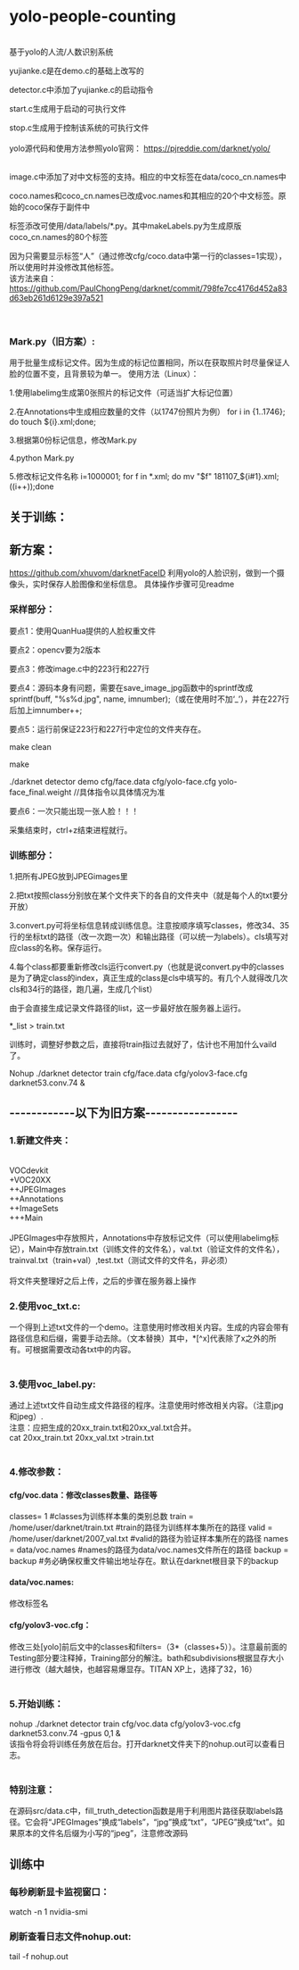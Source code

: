 # yolo-people-counting

<br>
基于yolo的人流/人数识别系统

yujianke.c是在demo.c的基础上改写的

detector.c中添加了yujianke.c的启动指令

start.c生成用于启动的可执行文件

stop.c生成用于控制该系统的可执行文件
<br>
<br>
yolo源代码和使用方法参照yolo官网：
https://pjreddie.com/darknet/yolo/

<br>
image.c中添加了对中文标签的支持。相应的中文标签在data/coco_cn.names中

coco.names和coco_cn.names已改成voc.names和其相应的20个中文标签。原始的coco保存于副件中

标签添改可使用/data/labels/*.py。其中makeLabels.py为生成原版coco_cn.names的80个标签

因为只需要显示标签“人”（通过修改cfg/coco.data中第一行的classes=1实现），所以使用时并没修改其他标签。
<br>
该方法来自：
https://github.com/PaulChongPeng/darknet/commit/798fe7cc4176d452a83d63eb261d6129e397a521
<br>
<br>
<br>

### Mark.py（旧方案）:
用于批量生成标记文件。因为生成的标记位置相同，所以在获取照片时尽量保证人脸的位置不变，且背景较为单一。
使用方法（Linux）：

1.使用labelimg生成第0张照片的标记文件（可适当扩大标记位置）

2.在Annotations中生成相应数量的文件（以1747份照片为例）
for i in {1..1746}; do touch ${i}.xml;done;

3.根据第0份标记信息，修改Mark.py

4.python Mark.py

5.修改标记文件名称
i=1000001; for f in *.xml; do mv "$f" 181107_${i#1}.xml; ((i++));done<br>

## 关于训练：
## 新方案：
https://github.com/xhuvom/darknetFaceID
利用yolo的人脸识别，做到一个摄像头，实时保存人脸图像和坐标信息。
具体操作步骤可见readme

### 采样部分：
要点1：使用QuanHua提供的人脸权重文件

要点2：opencv要为2版本

要点3：修改image.c中的223行和227行

要点4：源码本身有问题，需要在save_image_jpg函数中的sprintf改成sprintf(buff, "%s%d.jpg", name, imnumber);（或在使用时不加‘_’），并在227行后加上imnumber++;

要点5：运行前保证223行和227行中定位的文件夹存在。

make clean

make

./darknet detector demo cfg/face.data cfg/yolo-face.cfg yolo-face_final.weight //具体指令以具体情况为准

要点6：一次只能出现一张人脸！！！

采集结束时，ctrl+z结束进程就行。

### 训练部分：
1.把所有JPEG放到JPEGimages里

2.把txt按照class分别放在某个文件夹下的各自的文件夹中（就是每个人的txt要分开放）

3.convert.py可将坐标信息转成训练信息。注意按顺序填写classes，修改34、35行的坐标txt的路径（改一次跑一次）和输出路径（可以统一为labels）。cls填写对应class的名称。保存运行。

4.每个class都要重新修改cls运行convert.py（也就是说convert.py中的classes是为了确定class的index，真正生成的class是cls中填写的。有几个人就得改几次cls和34行的路径，跑几遍，生成几个list）

由于会直接生成记录文件路径的list，这一步最好放在服务器上运行。

*_list > train.txt

训练时，调整好参数之后，直接将train指过去就好了，估计也不用加什么vaild了。

Nohup ./darknet detector train cfg/face.data cfg/yolov3-face.cfg darknet53.conv.74 &


## ------------以下为旧方案-----------------
### 1.新建文件夹：
<br>
VOCdevkit<br>
+VOC20XX<br>
++JPEGImages<br>
++Annotations<br>
++ImageSets<br>
+++Main<br>
<br>
JPEGImages中存放照片，Annotations中存放标记文件（可以使用labelimg标记），Main中存放train.txt（训练文件的文件名），val.txt（验证文件的文件名），trainval.txt（train+val）,test.txt（测试文件的文件名，非必须）
<br>
<br>
将文件夹整理好之后上传，之后的步骤在服务器上操作
<br>

### 2.使用voc_txt.c:
一个得到上述txt文件的一个demo。注意使用时修改相关内容。生成的内容会带有路径信息和后缀，需要手动去除。（文本替换）其中，*[^x]代表除了x之外的所有。可根据需要改动各txt中的内容。
<br>
<br>

### 3.使用voc_label.py:
通过上述txt文件自动生成文件路径的程序。注意使用时修改相关内容。（注意jpg和jpeg）.
<br>
注意：应把生成的20xx_train.txt和20xx_val.txt合并。<br>
cat 20xx_train.txt 20xx_val.txt >train.txt
<br>
<br>

### 4.修改参数：
#### cfg/voc.data：修改classes数量、路径等
classes= 1 #classes为训练样本集的类别总数
train = /home/user/darknet/train.txt #train的路径为训练样本集所在的路径 
valid = /home/user/darknet/2007_val.txt #valid的路径为验证样本集所在的路径 
names = data/voc.names #names的路径为data/voc.names文件所在的路径 
backup = backup #务必确保权重文件输出地址存在。默认在darknet根目录下的backup
#### data/voc.names:
修改标签名
#### cfg/yolov3-voc.cfg：
修改三处[yolo]前后文中的classes和filters=（3*（classes+5））。注意最前面的Testing部分要注释掉，Training部分的解注。bath和subdivisions根据显存大小进行修改（越大越快，也越容易爆显存。TITAN XP上，选择了32，16）
<br>
<br>

### 5.开始训练：
nohup ./darknet detector train cfg/voc.data cfg/yolov3-voc.cfg darknet53.conv.74 -gpus 0,1 &<br>
该指令将会将训练任务放在后台。打开darknet文件夹下的nohup.out可以查看日志。
<br>
<br>

### 特别注意：
在源码src/data.c中，fill_truth_detection函数是用于利用图片路径获取labels路径。它会将“JPEGImages”换成“labels”，“jpg”换成“txt”，“JPEG”换成“txt”。如果原本的文件名后缀为小写的“jpeg”，注意修改源码
<br>

## 训练中
### 每秒刷新显卡监视窗口：
watch -n 1 nvidia-smi
### 刷新查看日志文件nohup.out:
tail -f nohup.out

